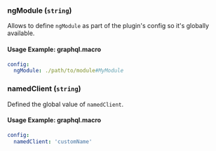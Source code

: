 
### ngModule (`string`)

Allows to define `ngModule` as part of the plugin's config so it's globally available.


#### Usage Example: graphql.macro

```yml
config:
  ngModule: ./path/to/module#MyModule
```

### namedClient (`string`)

Defined the global value of `namedClient`.


#### Usage Example: graphql.macro

```yml
config:
  namedClient: 'customName'
```
